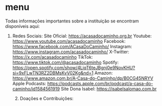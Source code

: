 # menu
Todas informações importantes sobre a instituição se encontram disponíveis aqui:

1. Redes Sociais:
   Site Oficial: https://acasadocaminho.org.br
   Youtube: https://www.youtube.com/acasadocaminho
   Facebook: https://www.facebook.com/ACasaDoCaminho/
   Instagram: https://www.instagram.com/acasadocaminho/
   X-Twitter: https://x.com/acasadocaminho
   TikTok: https://www.tiktok.com/@acasadocaminho
   Spotify: https://open.spotify.com/show/4LiqT6teJBgnj0e9NovKHU?si=9xFLwTN3RZ2DBMsKvV02Kg&nd=1
   Amazon: https://www.amazon.com.br/A-Casa-do-Caminho/dp/B0CG45NRYV
   Apple Podcasts: https://podcasts.apple.com/br/podcast/a-casa-do-caminho/id1584561919
   Site Dona Isabel: https://isabelsalomao.com.br

   2. Doações e Contribuições:
      
